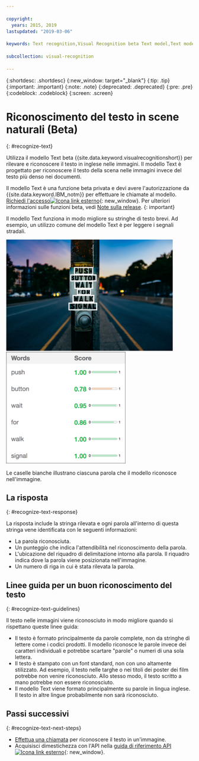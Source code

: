 ```yaml
---

copyright:
  years: 2015, 2019
lastupdated: "2019-03-06"

keywords: Text recognition,Visual Recognition beta Text model,Text model,recognize text

subcollection: visual-recognition

---
```


{:shortdesc: .shortdesc}
{:new_window: target="_blank"}
{:tip: .tip}
{:important: .important}
{:note: .note}
{:deprecated: .deprecated}
{:pre: .pre}
{:codeblock: .codeblock}
{:screen: .screen}

<!-- Link definitions -->

[api-ref-text]: https://{DomainName}/apidocs/visual-recognition/visual-recognition-v3-text

# Riconoscimento del testo in scene naturali (Beta)
{: #recognize-text}

Utilizza il modello Text beta {{site.data.keyword.visualrecognitionshort}} per rilevare e riconoscere il testo in inglese nelle immagini. Il modello Text è progettato per riconoscere il testo della scena nelle immagini invece del testo più denso nei documenti.

Il modello Text è una funzione beta privata e devi avere l'autorizzazione da {{site.data.keyword.IBM_notm}} per effettuare le chiamate al modello. [Richiedi l'accesso![Icona link esterno](../../icons/launch-glyph.svg "Icona link esterno")](https://datasciencex.typeform.com/to/nU6efl){: new_window}. Per ulteriori informazioni sulle funzioni beta, vedi [Note sulla release](/docs/services/visual-recognition?topic=visual-recognition-release-notes#beta).
{: important}

Il modello Text funziona in modo migliore su stringhe di testo brevi. Ad esempio, un utilizzo comune del modello Text è per leggere i segnali stradali.

![Segnale stradale con riquadri di delimitazione intorno alle parole riconosciute. Foto di Ashim D’Silva su Unsplash](images/walk-signal-detection.png) ![Parole e punteggi di attendibilità rilevati nell'immagine di segnale stradale](images/walk-signal-response.png)

Le caselle bianche illustrano ciascuna parola che il modello riconosce nell'immagine.

## La risposta
{: #recognize-text-response}

La risposta include la stringa rilevata e ogni parola all'interno di questa stringa vene identificata con le seguenti informazioni:

- La parola riconosciuta.
- Un punteggio che indica l'attendibilità nel riconoscimento della parola.
- L'ubicazione del riquadro di delimitazione intorno alla parola. Il riquadro indica dove la parola viene posizionata nell'immagine.
- Un numero di riga in cui è stata rilevata la parola.

## Linee guida per un buon riconoscimento del testo
{: #recognize-text-guidelines}

Il testo nelle immagini viene riconosciuto in modo migliore quando si rispettano queste linee guida:

- Il testo è formato principalmente da parole complete, non da stringhe di lettere come i codici prodotti. Il modello riconosce le parole invece dei caratteri individuali e potrebbe scartare "parole" o numeri di una sola lettera.
- Il testo è stampato con un font standard, non con uno altamente stilizzato. Ad esempio, il testo nelle targhe o nei titoli dei poster dei film potrebbe non venire riconosciuto. Allo stesso modo, il testo scritto a mano potrebbe non essere riconosciuto.
- Il modello Text viene formato principalmente su parole in lingua inglese. Il testo in altre lingue probabilmente non sarà riconosciuto.

## Passi successivi
{: #recognize-text-next-steps}

- [Effettua una chiamata](/docs/services/visual-recognition?topic=visual-recognition-tutorial-recognize-text#tutorial-recognize-text) per riconoscere il testo in un'immagine.
- Acquisisci dimestichezza con l'API nella [guida di riferimento API ![Icona link esterno](../../icons/launch-glyph.svg "Icona link esterno")][api-ref-text]{: new_window}.
